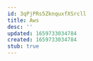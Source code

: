```yaml
---
id: 3qPjPRs5ZknquxfXSrcll
title: Aws
desc: ''
updated: 1659733034784
created: 1659733034784
stub: true
---
```


